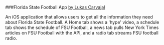###Florida State Football App
[by Lukas Carvajal](http://lukascarvajal.com)

An iOS application that allows users to get all the information they need about Florida State Football. 
A Home tab shows a 'hype' video, a schedule tab shows the schedule of FSU Football, a news tab pulls New York Times articles on FSU Football with the API, and a radio tab streams FSU football radio.
